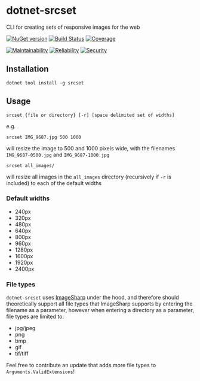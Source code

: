 # dotnet-srcset

CLI for creating sets of responsive images for the web

[![NuGet version](https://badge.fury.io/nu/srcset.svg)](https://www.nuget.org/packages/srcset/)
[![Build Status](https://github.com/ecoAPM/dotnet-srcset/workflows/CI/badge.svg)](https://github.com/ecoAPM/dotnet-srcset/actions)
[![Coverage](https://sonarcloud.io/api/project_badges/measure?project=ecoAPM_dotnet-srcset&metric=coverage)](https://sonarcloud.io/dashboard?id=ecoAPM_dotnet-srcset)

[![Maintainability](https://sonarcloud.io/api/project_badges/measure?project=ecoAPM_dotnet-srcset&metric=sqale_rating)](https://sonarcloud.io/dashboard?id=ecoAPM_dotnet-srcset)
[![Reliability](https://sonarcloud.io/api/project_badges/measure?project=ecoAPM_dotnet-srcset&metric=reliability_rating)](https://sonarcloud.io/dashboard?id=ecoAPM_dotnet-srcset)
[![Security](https://sonarcloud.io/api/project_badges/measure?project=ecoAPM_dotnet-srcset&metric=security_rating)](https://sonarcloud.io/dashboard?id=ecoAPM_dotnet-srcset)

## Installation

    dotnet tool install -g srcset

## Usage

    srcset {file or directory} [-r] [space delimited set of widths]

e.g.

    srcset IMG_9687.jpg 500 1000

will resize the image to 500 and 1000 pixels wide, with the filenames `IMG_9687-0500.jpg` and `IMG_9687-1000.jpg`

    srcset all_images/

will resize all images in the `all_images` directory (recursively if `-r` is included) to each of the default widths

### Default widths

- 240px
- 320px
- 480px
- 640px
- 800px
- 960px
- 1280px
- 1600px
- 1920px
- 2400px

### File types

`dotnet-srcset` uses [ImageSharp](https://imagesharp.net) under the hood, and therefore should theoretically support all file types that ImageSharp supports by entering the filename as a parameter, however when entering a directory as a parameter, file types are limited to:

- jpg/jpeg
- png
- bmp
- gif
- tif/tiff

Feel free to contribute an update that adds more file types to `Arguments.ValidExtensions`!
